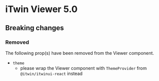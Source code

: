 # iTwin Viewer 5.0

## Breaking changes

### Removed

The following prop(s) have been removed from the Viewer component.

- `theme`
  - please wrap the Viewer component with `ThemeProvider` from `@itwin/itwinui-react` instead